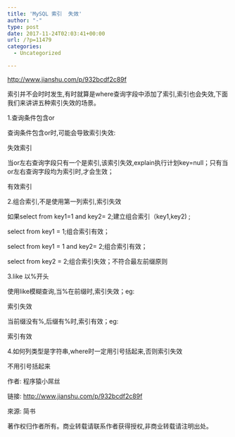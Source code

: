 ```yaml
---
title: 'MySQL 索引  失效'
author: "-"
type: post
date: 2017-11-24T02:03:41+00:00
url: /?p=11479
categories:
  - Uncategorized

---
```

http://www.jianshu.com/p/932bcdf2c89f

索引并不会时时发生,有时就算是where查询字段中添加了索引,索引也会失效,下面我们来讲讲五种索引失效的场景。

1.查询条件包含or
  
查询条件包含or时,可能会导致索引失效: 

失效索引
  
当or左右查询字段只有一个是索引,该索引失效,explain执行计划key=null；只有当or左右查询字段均为索引时,才会生效；

有效索引
  
2.组合索引,不是使用第一列索引,索引失效
  
如果select from key1=1 and key2= 2;建立组合索引（key1,key2) ;
  
select from key1 = 1;组合索引有效；
  
select from key1 = 1 and key2= 2;组合索引有效；
  
select from key2 = 2;组合索引失效；不符合最左前缀原则

3.like 以%开头
  
使用like模糊查询,当%在前缀时,索引失效；eg: 

索引失效
  
当前缀没有%,后缀有%时,索引有效；eg: 

索引有效
  
4.如何列类型是字符串,where时一定用引号括起来,否则索引失效
  
不用引号括起来

作者: 程序猿小屌丝
  
链接: http://www.jianshu.com/p/932bcdf2c89f
  
來源: 简书
  
著作权归作者所有。商业转载请联系作者获得授权,非商业转载请注明出处。
